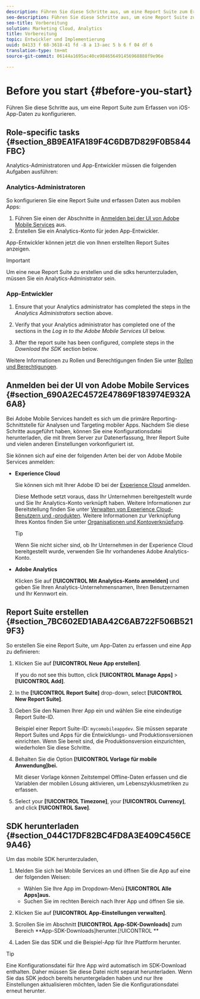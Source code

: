 ```yaml
---
description: Führen Sie diese Schritte aus, um eine Report Suite zum Erfassen von iOS-App-Daten zu konfigurieren.
seo-description: Führen Sie diese Schritte aus, um eine Report Suite zum Erfassen von iOS-App-Daten zu konfigurieren.
seo-title: Vorbereitung
solution: Marketing Cloud, Analytics
title: Vorbereitung
topic: Entwickler und Implementierung
uuid: 04133 f 68-3618-41 fd -8 a 13-aec 5 b 6 f 04 df 6
translation-type: tm+mt
source-git-commit: 06144a1695ac40ce984656491456968888f9e96e

---
```



# Before you start {#before-you-start}

Führen Sie diese Schritte aus, um eine Report Suite zum Erfassen von iOS-App-Daten zu konfigurieren.

## Role-specific tasks {#section_8B9EA1FA189F4C6DB7D829F0B5844FBC}

Analytics-Administratoren und App-Entwickler müssen die folgenden Aufgaben ausführen:

### Analytics-Administratoren

So konfigurieren Sie eine Report Suite und erfassen Daten aus mobilen Apps:

1. Führen Sie einen der Abschnitte in [Anmelden bei der UI von Adobe Mobile Services](/help/ios/getting-started/getting-started.md) aus.
1. Erstellen Sie ein Analytics-Konto für jeden App-Entwickler.

App-Entwickler können jetzt die von Ihnen erstellten Report Suites anzeigen.

>[!IMPORTANT]
>
>Um eine neue Report Suite zu erstellen und die sdks herunterzuladen, müssen Sie ein Analytics-Administrator sein.

### App-Entwickler

1. Ensure that your Analytics administrator has completed the steps in the *Analytics Administrators* section above.

1. Verify that your Analytics administrator has completed one of the sections in the *Log in to the Adobe Mobile Services UI* below.
1. After the report suite has been configured, complete steps in the *Download the SDK* section below.

Weitere Informationen zu Rollen und Berechtigungen finden Sie unter [Rollen und Berechtigungen](/help/using/gs/c-mob-roles-and-permissions.md).

## Anmelden bei der UI von Adobe Mobile Services {#section_690A2EC4572E47869F183974E932A6A8}

Bei Adobe Mobile Services handelt es sich um die primäre Reporting-Schnittstelle für Analysen und Targeting mobiler Apps. Nachdem Sie diese Schritte ausgeführt haben, können Sie eine Konfigurationsdatei herunterladen, die mit Ihrem Server zur Datenerfassung, Ihrer Report Suite und vielen anderen Einstellungen vorkonfiguriert ist.

Sie können sich auf eine der folgenden Arten bei der von Adobe Mobile Services anmelden:

* **Experience Cloud**

   Sie können sich mit Ihrer Adobe ID bei der [Experience Cloud](https://marketing.adobe.com) anmelden.

   Diese Methode setzt voraus, dass Ihr Unternehmen bereitgestellt wurde und Sie Ihr Analytics-Konto verknüpft haben. Weitere Informationen zur Bereitstellung finden Sie unter [Verwalten von Experience Cloud-Benutzern und -produkten](https://docs.adobe.com/content/help/en/core-services/interface/manage-users-and-products/admin-getting-started.html). Weitere Informationen zur Verknüpfung Ihres Kontos finden Sie unter [Organisationen und Kontoverknüpfung](https://docs.adobe.com/content/help/en/core-services/interface/manage-users-and-products/organizations.html).

   >[!TIP]
   >
   >Wenn Sie nicht sicher sind, ob Ihr Unternehmen in der Experience Cloud bereitgestellt wurde, verwenden Sie Ihr vorhandenes Adobe Analytics-Konto.

* **Adobe Analytics**

   Klicken Sie auf **[!UICONTROL Mit Analytics-Konto anmelden]** und geben Sie Ihren Analytics-Unternehmensnamen, Ihren Benutzernamen und Ihr Kennwort ein.

## Report Suite erstellen {#section_7BC602ED1ABA42C6AB722F506B5219F3}

So erstellen Sie eine Report Suite, um App-Daten zu erfassen und eine App zu definieren:

1. Klicken Sie auf **[!UICONTROL Neue App erstellen]**.

   If you do not see this button, click **[!UICONTROL Manage Apps]** &gt; **[!UICONTROL Add]**.

1. In the **[!UICONTROL Report Suite]** drop-down, select **[!UICONTROL New Report Suite]**.

1. Geben Sie den Namen Ihrer App ein und wählen Sie eine eindeutige Report Suite-ID.

   Beispiel einer Report Suite-ID: `mycomobileappdev`. Sie müssen separate Report Suites und Apps für die Entwicklungs- und Produktionsversionen einrichten. Wenn Sie bereit sind, die Produktionsversion einzurichten, wiederholen Sie diese Schritte.
1. Behalten Sie die Option **[!UICONTROL Vorlage für mobile Anwendung]bei.**

   Mit dieser Vorlage können Zeitstempel Offline-Daten erfassen und die Variablen der mobilen Lösung aktivieren, um Lebenszyklusmetriken zu erfassen.

1. Select your **[!UICONTROL Timezone]**, your **[!UICONTROL Currency]**, and click **[!UICONTROL Save]**.

## SDK herunterladen {#section_044C17DF82BC4FD8A3E409C456CE9A46}

Um das mobile SDK herunterzuladen,

1. Melden Sie sich bei Mobile Services an und öffnen Sie die App auf eine der folgenden Weisen:

   * Wählen Sie Ihre App im Dropdown-Menü **[!UICONTROL Alle Apps]aus.**
   * Suchen Sie im rechten Bereich nach Ihrer App und öffnen Sie sie.

1. Klicken Sie auf **[!UICONTROL App-Einstellungen verwalten]**.
1. Scrollen Sie im Abschnitt **[!UICONTROL App-SDK-Downloads]** zum Bereich **App-SDK-Downloads]herunter.[!UICONTROL **

1. Laden Sie das SDK und die Beispiel-App für Ihre Plattform herunter.

>[!TIP]
>
>Eine Konfigurationsdatei für Ihre App wird automatisch im SDK-Download enthalten. Daher müssen Sie diese Datei nicht separat herunterladen. Wenn Sie das SDK jedoch bereits heruntergeladen haben und nur Ihre Einstellungen aktualisieren möchten, laden Sie die Konfigurationsdatei erneut herunter.

